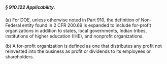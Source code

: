 ##### § 910.122 Applicability. #####

(a) For DOE, unless otherwise noted in Part 910, the definition of Non-Federal entity found in 2 CFR 200.69 is expanded to include for-profit organizations in addition to states, local governments, Indian tribes, institutions of higher education (IHE), and nonprofit organizations.

(b) A for-profit organization is defined as one that distributes any profit not reinvested into the business as profit or dividends to its employees or shareholders.